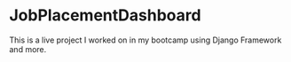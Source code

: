 # JobPlacementDashboard
This is a live project I worked on in my bootcamp using Django Framework and more.

